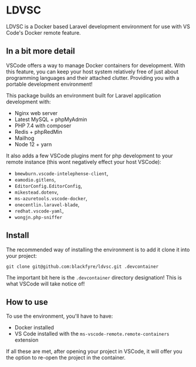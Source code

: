 # LDVSC

LDVSC is a Docker based Laravel development environment for use with VS Code's Docker remote feature.

## In a bit more detail

VSCode offers a way to manage Docker containers for development. With this feature, you can keep your host system relatively free of just about programming languages and their attached clutter. Providing you with a portable development environment!

This package builds an environment built for Laravel application development with:

* Nginx web server
* Latest MySQL + phpMyAdmin
* PHP 7.4 with composer
* Redis + phpRedMin
* Mailhog
* Node 12 + yarn

It also adds a few VSCode plugins ment for php development to your remote instance (this wont negatively effect your host VSCode):

 * `bmewburn.vscode-intelephense-client`,
 * `eamodio.gitlens`,
 * `EditorConfig.EditorConfig`,
 * `mikestead.dotenv`,
 * `ms-azuretools.vscode-docker`,
 * `onecentlin.laravel-blade`,
 * `redhat.vscode-yaml`,
 * `wongjn.php-sniffer`

## Install

The recommended way of installing the environment is to add it clone it into your project:

```
git clone git@github.com:blackfyre/ldvsc.git .devcontainer
```
The important bit here is the `.devcontainer` directory designation! This is what VSCode will take notice of!

## How to use

To use the environment, you'll have to have:

 * Docker installed
 * VS Code installed with the `ms-vscode-remote.remote-containers` extension

If all these are met, after opening your project in VSCode, it will offer you the option to re-open the project in the container.